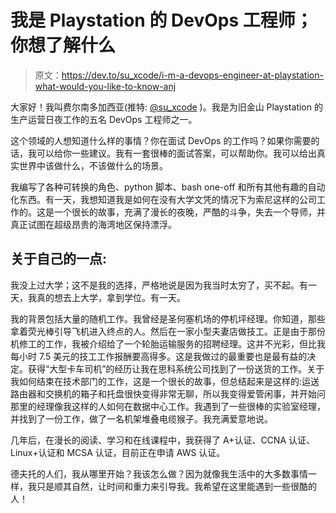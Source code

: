 # 我是 Playstation 的 DevOps 工程师；你想了解什么

> 原文：<https://dev.to/su_xcode/i-m-a-devops-engineer-at-playstation-what-would-you-like-to-know-anj>

大家好！我叫费尔南多加西亚(推特: [@su_xcode](https://dev.to/su_xcode) )。我是为旧金山 Playstation 的生产运营日夜工作的五名 DevOps 工程师之一。

这个领域的人想知道什么样的事情？你在面试 DevOps 的工作吗？如果你需要的话，我可以给你一些建议。我有一套很棒的面试答案，可以帮助你。我可以给出真实世界中该做什么，不该做什么的场景。

我编写了各种可转换的角色、python 脚本、bash one-off 和所有其他有趣的自动化东西。有一天，我想知道我是如何在没有大学文凭的情况下为索尼这样的公司工作的。这是一个很长的故事，充满了漫长的夜晚，严酷的斗争，失去一个导师，并真正试图在超级昂贵的海湾地区保持漂浮。

## 关于自己的一点:

我没上过大学；这不是我的选择，严格地说是因为我当时太穷了，买不起。有一天，我真的想去上大学，拿到学位。有一天。

我的背景包括大量的随机工作。我曾经是圣何塞机场的停机坪经理。你知道，那些拿着荧光棒引导飞机进入终点的人。然后在一家小型夫妻店做技工。正是由于那份机修工的工作，我被介绍给了一个轮胎运输服务的招聘经理。这并不光彩，但比我每小时 7.5 美元的技工工作报酬要高得多。这是我做过的最重要也是最有益的决定。获得“大型卡车司机”的经历让我在思科系统公司找到了一份送货的工作。关于我如何结束在技术部门的工作，这是一个很长的故事，但总结起来是这样的:运送路由器和交换机的箱子和托盘很快变得非常无聊，所以我变得爱管闲事，并开始问那里的经理像我这样的人如何在数据中心工作。我遇到了一些很棒的实验室经理，并找到了一份工作，做了一名机架堆叠电缆猴子。我充满爱意地说。

几年后，在漫长的阅读、学习和在线课程中，我获得了 A+认证、CCNA 认证、Linux+认证和 MCSA 认证，目前正在申请 AWS 认证。

德夫托的人们，我从哪里开始？我该怎么做？因为就像我生活中的大多数事情一样，我只是顺其自然，让时间和重力来引导我。我希望在这里能遇到一些很酷的人！
